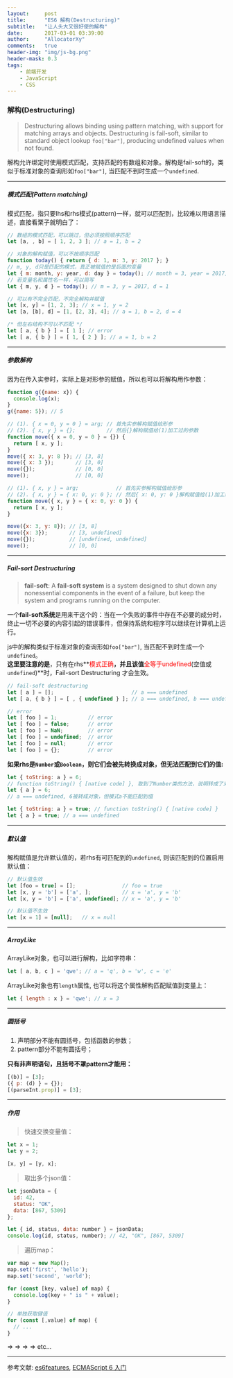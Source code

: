 ```yaml
---
layout:     post
title:      "ES6 解构(Destructuring)"
subtitle:   "让人头大又很好使的解构"
date:       2017-03-01 03:39:00
author:     "AllocatorXy"
comments:   true
header-img: "img/js-bg.png"
header-mask: 0.3
tags:
    - 前端开发
    - JavaScript
    - CSS
---
```


### 解构(Destructuring)
>Destructuring allows binding using pattern matching, with support for matching arrays and objects. Destructuring is fail-soft, similar to standard object lookup `foo["bar"]`, producing undefined values when not found.

解构允许绑定时使用模式匹配，支持匹配的有数组和对象。解构是fail-soft的，类似于标准对象的查询形如`foo["bar"]`, 当匹配不到时生成一个`undefined`.
<hr />

##### 模式匹配(Pattern matching)
模式匹配，指只要lhs和rhs模式(pattern)一样，就可以匹配到，比较难以用语言描述，直接看栗子就明白了：

```js
// 数组的模式匹配，可以跳过，但必须按照顺序匹配
let [a, , b] = [ 1, 2, 3 ]; // a = 1, b = 2

// 对象的解构赋值，可以不按顺序匹配
function today() { return { d: 1, m: 3, y: 2017 }; }
// m, y, d只是匹配的模式，真正被赋值的是后面的变量
let { m: month, y: year, d: day } = today(); // month = 3, year = 2017, day = 1
// 若变量名和属性名一样，可以简写
let { m, y, d } = today(); // m = 3, y = 2017, d = 1

// 可以有不完全匹配，不完全解构并赋值
let [x, y] = [1, 2, 3]; // x = 1, y = 2
let [a, [b], d] = [1, [2, 3], 4]; // a = 1, b = 2, d = 4

/* 但左右结构不可以不匹配 */
let [ a, { b } ] = [ 1 ]; // error
let [ a, { b } ] = [ 1, { 2 } ]; // a = 1, b = 2

```
<hr />

##### 参数解构
因为在传入实参时，实际上是对形参的赋值，所以也可以将解构用作参数：

```js
function g({name: x}) {
  console.log(x);
}
g({name: 5}); // 5

// (1). { x = 0, y = 0 } = arg; // 首先实参解构赋值给形参
// (2). { x, y } = {};          // 然后{}解构赋值给(1)加工过的参数
function move({ x = 0, y = 0 } = {}) {
  return [ x, y ];
}
move({ x: 3, y: 8 }); // [3, 8]
move({ x: 3 });       // [3, 0]
move({});             // [0, 0]
move();               // [0, 0]

// (1). { x, y } = arg;            // 首先实参解构赋值给形参
// (2). { x, y } = { x: 0, y: 0 }; // 然后{ x: 0, y: 0 }解构赋值给(1)加工过的参数
function move({ x, y } = { x: 0, y: 0 }) {
  return [ x, y ];
}

move({x: 3, y: 8}); // [3, 8]
move({x: 3});       // [3, undefined]
move({});           // [undefined, undefined]
move();             // [0, 0]
```
<hr />

##### Fail-sort Destructuring
>**fail-soft**: A **fail-soft system** is a system designed to shut down any nonessential components in the event of a failure, but keep the system and programs running on the computer.

一个**fail-soft系统**是用来干这个的：当在一个失败的事件中存在不必要的成分时，终止一切不必要的内容引起的错误事件，但保持系统和程序可以继续在计算机上运行。

js中的解构类似于标准对象的查询形如`foo["bar"]`, 当匹配不到时生成一个`undefined`。<br />
**这里要注意的是**，只有在rhs**<font color="red">模式正确</font>**，并且该值**<font color="red">全等于undefined</font>(空值或`undefined`)**时，Fail-sort Destructuring 才会生效。<br />

```js
// fail-soft destructuring
let [ a ] = [];                         // a === undefined
let [ a, { b } ] = [ , { undefined } ]; // a === undefined, b === undefined

// error
let [ foo ] = 1;          // error
let [ foo ] = false;      // error
let [ foo ] = NaN;        // error
let [ foo ] = undefined;  // error
let [ foo ] = null;       // error
let [ foo ] = {};         // error
```

**如果rhs是`Number`或`Boolean`，则它们会被先转换成对象，但无法匹配到它们的值:**

```js
let { toString: a } = 6;
// function toString() { [native code] }, 取到了Number类的方法，说明转成了对象
let { a } = 6; 
// a === undefined, 6被转成对象，但模式a不能匹配到值

let { toString: a } = true; // function toString() { [native code] }
let { a } = true; // a === undefined
```
<hr />

##### 默认值
解构赋值是允许默认值的，若rhs有可匹配到的`undefined`, 则该匹配到的位置启用默认值：

```js
// 默认值生效
let [foo = true] = [];               // foo = true
let [x, y = 'b'] = ['a', ];          // x = 'a', y = 'b'
let [x, y = 'b'] = ['a', undefined]; // x = 'a', y = 'b'

// 默认值不生效
let [x = 1] = [null];   // x = null
```
<hr />

##### ArrayLike
ArrayLike对象，也可以进行解构，比如字符串：

```js
let [ a, b, c ] = 'qwe'; // a = 'q', b = 'w', c = 'e' 
```

ArrayLike对象也有`length`属性, 也可以将这个属性解构匹配赋值到变量上：

```js
let { length : x } = 'qwe'; // x = 3
```
<hr />

##### 圆括号
1. 声明部分不能有圆括号，包括函数的参数；
2. pattern部分不能有圆括号；

**只有非声明语句，且括号不罩pattern才能用：**

```js
[(b)] = [3];
({ p: (d) } = {});
[(parseInt.prop)] = [3];
```
<hr />

##### 作用

>快速交换变量值：

```js
let x = 1;
let y = 2;

[x, y] = [y, x];
```

>取出多个json值：

```js
let jsonData = {
  id: 42,
  status: "OK",
  data: [867, 5309]
};

let { id, status, data: number } = jsonData;
console.log(id, status, number); // 42, "OK", [867, 5309]
```

>遍历map：

```js
var map = new Map();
map.set('first', 'hello');
map.set('second', 'world');

for (const [key, value] of map) {
  console.log(key + " is " + value);
}

// 单独获取键值
for (const [,value] of map) {
  // ...
}
```

=> => => => etc...
<hr />
参考文献: <a href="https://github.com/lukehoban/es6features">es6features</a>, <a href="http://es6.ruanyifeng.com/">ECMAScript 6 入门</a>